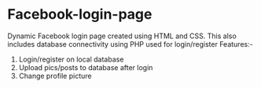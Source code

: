# Facebook-login-page
Dynamic Facebook login page created using HTML and CSS.
This also includes database connectivity using PHP used for login/register
Features:-
1. Login/register on local database
2. Upload pics/posts to database after login
3. Change profile picture
